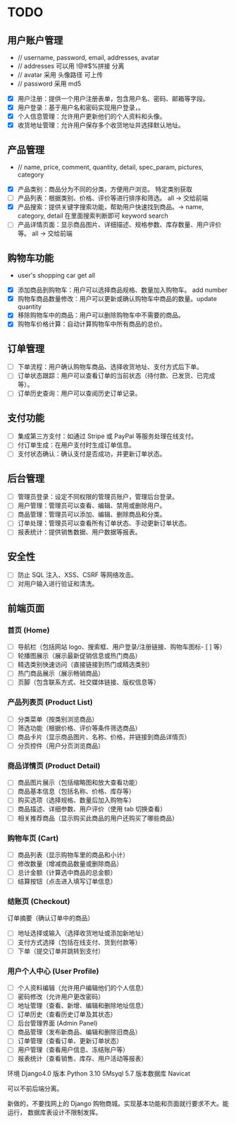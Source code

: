 # TODO

## 用户账户管理

- // username, password, email, addresses, avatar
- // addresses 可以用 !@#$%拼接 分离
- // avatar 采用 头像路径 可上传
- // password 采用 md5

- [x] 用户注册：提供一个用户注册表单，包含用户名、密码、邮箱等字段。
- [x] 用户登录：基于用户名和密码实现用户登录，。
- [x] 个人信息管理：允许用户更新他们的个人资料和头像。
- [x] 收货地址管理：允许用户保存多个收货地址并选择默认地址。

## 产品管理

- // name, price, comment, quantity, detail, spec_param, pictures, category
- [x] 产品类别：商品分为不同的分类，方便用户浏览。 特定类别获取
- [ ] 产品列表：根据类别、价格、评价等进行排序和筛选。 all -> 交给前端
- [x] 产品搜索：提供关键字搜索功能，帮助用户快速找到商品。-> name, category, detail 在里面搜索判断即可 keyword search
- [ ] 产品详情页面：显示商品图片、详细描述、规格参数、库存数量、用户评价等。 all -> 交给前端

## 购物车功能
- user's shopping car  get all
- [x] 添加商品到购物车：用户可以选择商品规格、数量加入购物车。 add number 
- [x] 购物车商品数量修改：用户可以更新或确认购物车中商品的数量。update quantity
- [x] 移除购物车中的商品：用户可以删除购物车中不需要的商品。
- [x] 购物车价格计算：自动计算购物车中所有商品的总价。

## 订单管理

- [ ] 下单流程：用户确认购物车商品、选择收货地址、支付方式后下单。
- [ ] 订单状态跟踪：用户可以查看订单的当前状态（待付款、已发货、已完成等）。
- [ ] 订单历史查询：用户可以查阅历史订单记录。

## 支付功能

- [ ] 集成第三方支付：如通过 Stripe 或 PayPal 等服务处理在线支付。
- [ ] 付订单生成：在用户支付时生成订单信息。
- [ ] 支付状态确认：确认支付是否成功，并更新订单状态。

## 后台管理

- [ ] 管理员登录：设定不同权限的管理员账户，管理后台登录。
- [ ] 用户管理：管理员可以查看、编辑、禁用或删除用户。
- [ ] 商品管理：管理员可以添加、编辑、删除商品和分类。
- [ ] 订单处理：管理员可以查看所有订单状态、手动更新订单状态。
- [ ] 报表统计：提供销售数据、用户数据等报表。

## 安全性

- [ ] 防止 SQL 注入、XSS、CSRF 等网络攻击。
- [ ] 对用户输入进行验证和清洗。

## 前端页面

### 首页 (Home)

- [ ] 导航栏（包括网站 logo、搜索框、用户登录/注册链接、购物车图标- [ ] 等）
- [ ] 轮播图展示（展示最新促销信息或热门商品）
- [ ] 精选类别快速访问（直接链接到热门或精选类别）
- [ ] 热门商品展示（展示畅销商品）
- [ ] 页脚（包含联系方式、社交媒体链接、版权信息等）

### 产品列表页 (Product List)

- [ ] 分类菜单（按类别浏览商品）
- [ ] 筛选功能（根据价格、评价等条件筛选商品）
- [ ] 商品卡片（显示商品图片、名称、价格，并链接到商品详情页）
- [ ] 分页控件（用户分页浏览商品）

### 商品详情页 (Product Detail)

- [ ] 商品图片展示（包括缩略图和放大查看功能）
- [ ] 商品基本信息（包括名称、价格、库存等）
- [ ] 购买选项（选择规格、数量后加入购物车）
- [ ] 商品描述、详细参数、用户评价（使用 tab 切换查看）
- [ ] 相关推荐商品（显示购买此商品的用户还购买了哪些商品）

### 购物车页 (Cart)

- [ ] 商品列表（显示购物车里的商品和小计）
- [ ] 修改数量（增减商品数量或删除商品）
- [ ] 总计金额（计算选中商品的总金额）
- [ ] 结算按钮（点击进入填写订单信息）

### 结账页 (Checkout)

订单摘要（确认订单中的商品）

- [ ] 地址选择或输入（选择收货地址或添加新地址）
- [ ] 支付方式选择（包括在线支付、货到付款等）
- [ ] 下单（提交订单并跳转到支付）

### 用户个人中心 (User Profile)

- [ ] 个人资料编辑（允许用户编辑他们的个人信息）
- [ ] 密码修改（允许用户更改密码）
- [ ] 地址管理（查看、新增、编辑和删除地址信息）
- [ ] 订单历史（查看历史订单及其状态）
- [ ] 后台管理界面 (Admin Panel)
- [ ] 商品管理（发布新商品、编辑和删除旧商品）
- [ ] 订单管理（查看订单、更新订单状态）
- [ ] 用户管理（查看用户信息、冻结账户等）
- [ ] 报表统计（查看销售、库存、用户活动等报表）

环境 Django4.0 版本
Python 3.10
5Msyql 5.7 版本数据库
Navicat

可以不前后端分离。

新做的，不要找网上的 Django 购物商城。实现基本功能和页面就行要求不大。能运行，
数据库表设计不限制发挥。
